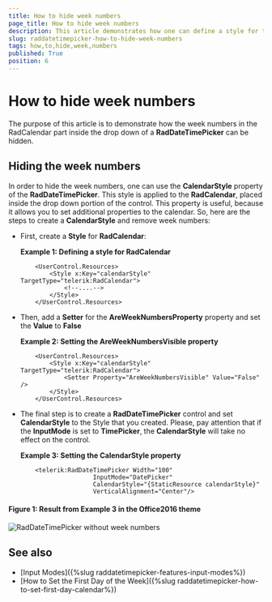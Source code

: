 ```yaml
---
title: How to hide week numbers
page_title: How to hide week numbers
description: This article demonstrates how one can define a style for the RadCalendar inside the drop down of a RadDateTimePicker in order to hide the week numbers.
slug: raddatetimepicker-how-to-hide-week-numbers
tags: how,to,hide,week,numbers
published: True
position: 6
---
```


# How to hide week numbers

The purpose of this article is to demonstrate how the week numbers in the RadCalendar part inside the drop down of a __RadDateTimePicker__ can be hidden. 

## Hiding the week numbers

In order to hide the week numbers, one can use the __CalendarStyle__ property of the __RadDateTimePicker__. This style is applied to the __RadCalendar__, placed inside the drop down portion of the control. This property is useful, because it allows you to set additional properties to the calendar. So, here are the steps to create a __CalendarStyle__ and remove week numbers:

* First, create a __Style__ for __RadCalendar__:

	__Example 1: Defining a style for RadCalendar__

	```XAML
		<UserControl.Resources>
			<Style x:Key="calendarStyle" TargetType="telerik:RadCalendar">
				<!--....-->
			</Style>
		</UserControl.Resources>
	```

* Then, add a __Setter__ for the __AreWeekNumbersProperty__ property and set the __Value__ to __False__

	__Example 2: Setting the AreWeekNumbersVisible property__
	```XAML
		<UserControl.Resources>
			<Style x:Key="calendarStyle" TargetType="telerik:RadCalendar">
				<Setter Property="AreWeekNumbersVisible" Value="False" />
			</Style>
		</UserControl.Resources>
	```

* The final step is to create a __RadDateTimePicker__ control and set __CalendarStyle__ to the Style that you created. Please, pay attention that if the __InputMode__ is set to __TimePicker__, the __CalendarStyle__ will take no effect on the control.

	__Example 3: Setting the CalendarStyle property__

	```XAML
		<telerik:RadDateTimePicker Width="100"                            
						InputMode="DatePicker"                            
						CalendarStyle="{StaticResource calendarStyle}"                            
						VerticalAlignment="Center"/>
	```

#### __Figure 1: Result from Example 3 in the Office2016 theme__
![RadDateTimePicker without week numbers](images/dateTimePicker_how_to_hide_week_numbers.png)

## See also 

* [Input Modes]({%slug raddatetimepicker-features-input-modes%})
* [How to Set the First Day of the Week]({%slug raddatetimepicker-how-to-set-first-day-calendar%})